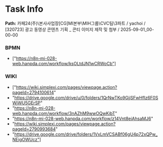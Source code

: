 # Task Info

**Path:** 카페24(주)\본사사업장\[CG]MI본부\MIH그룹\CVC팀\3파트 / yachoi / [320723] 광고 동영상 콘텐츠 기획 _ 콘티 이미지 제작 밎 첨부 / 2025-09-01_00-00-00

### BPMN
- ["https://n8n-mi-028-web.hanpda.com/workflow/ksOLtdJN1wCRWoCb"]

### WIKI
- ["https://wiki.simplexi.com/pages/viewpage.action?pageId=2794100614"
- "https://drive.google.com/drive/u/0/folders/1QrNwTKo9GjjSFwHfIz6F0SWjWU5GErSP"
- "https://n8n-mi-028-web.hanpda.com/workflow/3nAZhM9wwOQwKibT"
- "https://n8n-mi-028-web.hanpda.com/workflow/z14Vnt8eiAhsaMJ6"
- "https://wiki.simplexi.com/pages/viewpage.action?pageId=2790993684"
- "https://drive.google.com/drive/folders/1VxLmVCSABf06gU4p72xQPw_NEigOWUcz"]

